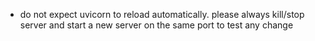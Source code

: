 - do not expect uvicorn to reload automatically. please always kill/stop server and start a new server on the same port to test any change